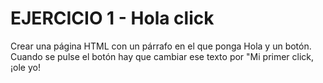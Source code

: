 # EJERCICIO 1 - Hola click

Crear una página HTML con un párrafo en el que ponga Hola y un botón. Cuando se pulse el botón hay que cambiar ese texto por "Mi primer click, ¡ole yo!
